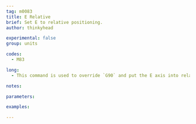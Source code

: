 ```yaml
---
tag: m0083
title: E Relative
brief: Set E to relative positioning.
author: thinkyhead

experimental: false
group: units

codes:
  - M83

long:
  - This command is used to override `G90` and put the E axis into relative mode independent of the other axes.

notes:

parameters:

examples:

---
```


